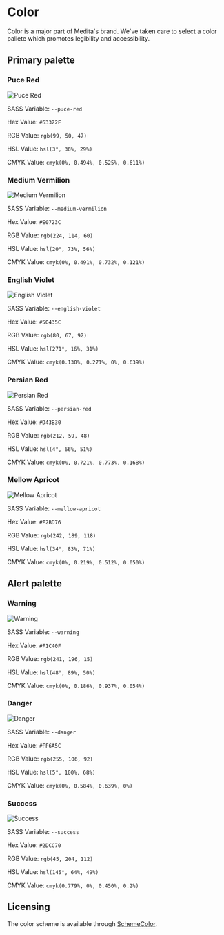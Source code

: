 <!--
===-----------------------------------------------------------------------------------===
Copyright (c) 2021 Calinescu Mihai, Bencu Bogdan

For copying notice, see https://github.com/CMihai99/medita/blob/main/COPYING.
For licenses we use, see https://github.com/CMihai99/medita/tree/main/LICENSES.
===-----------------------------------------------------------------------------------===
-->

# Color

Color is a major part of Medita's brand. We've taken care to select a color pallete
which promotes legibility and accessibility.

## Primary palette

### Puce Red

![Puce Red](https://user-images.githubusercontent.com/69072635/144464772-2eccb978-9bf6-443d-9a28-e770914de575.png)

SASS Variable: `--puce-red`

Hex Value: `#63322F`

RGB Value: `rgb(99, 50, 47)`

HSL Value: `hsl(3°, 36%, 29%)`

CMYK Value: `cmyk(0%, 0.494%, 0.525%, 0.611%)`

### Medium Vermilion

![Medium Vermilion](https://user-images.githubusercontent.com/69072635/144464801-d6470236-3474-4dfd-91e0-413dda0c864d.png)

SASS Variable: `--medium-vermilion`

Hex Value: `#E0723C`

RGB Value: `rgb(224, 114, 60)`

HSL Value: `hsl(20°, 73%, 56%)`

CMYK Value: `cmyk(0%, 0.491%, 0.732%, 0.121%)`

### English Violet

![English Violet](https://user-images.githubusercontent.com/69072635/144464824-2a0baa70-8661-4606-9a0a-1930d650a942.png)

SASS Variable: `--english-violet`

Hex Value: `#50435C`

RGB Value: `rgb(80, 67, 92)`

HSL Value: `hsl(271°, 16%, 31%)`

CMYK Value: `cmyk(0.130%, 0.271%, 0%, 0.639%)`

### Persian Red

![Persian Red](https://user-images.githubusercontent.com/69072635/144464834-00eabd72-a670-41b1-89f3-02c0ad3e6c38.png)

SASS Variable: `--persian-red`

Hex Value: `#D43B30`

RGB Value: `rgb(212, 59, 48)`

HSL Value: `hsl(4°, 66%, 51%)`

CMYK Value: `cmyk(0%, 0.721%, 0.773%, 0.168%)`

### Mellow Apricot

![Mellow Apricot](https://user-images.githubusercontent.com/69072635/144464850-56187d41-c43b-4013-8418-f4ed9f9ce079.png)

SASS Variable: `--mellow-apricot`

Hex Value: `#F2BD76`

RGB Value: `rgb(242, 189, 118)`

HSL Value: `hsl(34°, 83%, 71%)`

CMYK Value: `cmyk(0%, 0.219%, 0.512%, 0.050%)`

## Alert palette

### Warning

![Warning](https://user-images.githubusercontent.com/69072635/144464554-d9b705a5-72bf-48d1-96c4-b2362cc45f91.png)

SASS Variable: `--warning`

Hex Value: `#F1C40F`

RGB Value: `rgb(241, 196, 15)`

HSL Value: `hsl(48°, 89%, 50%)`

CMYK Value: `cmyk(0%, 0.186%, 0.937%, 0.054%)`

### Danger

![Danger](https://user-images.githubusercontent.com/69072635/144465693-dcf1cfcc-8cdd-404a-a02f-9bd03f78678d.png)

SASS Variable: `--danger`

Hex Value: `#FF6A5C`

RGB Value: `rgb(255, 106, 92)`

HSL Value: `hsl(5°, 100%, 68%)`

CMYK Value: `cmyk(0%, 0.584%, 0.639%, 0%)`

### Success

![Success](https://user-images.githubusercontent.com/69072635/144464614-2b54a3a9-502c-430d-bc69-86a695899321.png)

SASS Variable: `--success`

Hex Value: `#2DCC70`

RGB Value: `rgb(45, 204, 112)`

HSL Value: `hsl(145°, 64%, 49%)`

CMYK Value: `cmyk(0.779%, 0%, 0.450%, 0.2%)`

## Licensing

The color scheme is available through [SchemeColor](https://www.schemecolor.com/give-in-to-anger.php).
